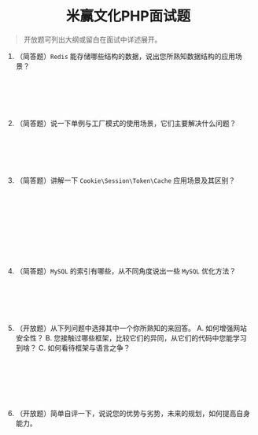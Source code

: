 <center><h1>米赢文化PHP面试题</h1></center>

> 开放题可列出大纲或留白在面试中详述展开。

1. （简答题）`Redis` 能存储哪些结构的数据，说出您所熟知数据结构的应用场景？
<br />
<br />
<br />
<br />

2. （简答题）说一下单例与工厂模式的使用场景，它们主要解决什么问题？
<br />
<br />
<br />
<br />

3. （简答题）讲解一下 `Cookie\Session\Token\Cache` 应用场景及其区别？
<br />
<br />
<br />
<br />
<br />
<br />
<br />
<br />

4. （简答题）`MySQL` 的索引有哪些，从不同角度说出一些 `MySQL` 优化方法？
<br />
<br />
<br />
<br />

5.  （开放题）从下列问题中选择其中一个你所熟知的来回答。
A.  如何增强网站安全性？
B.  您接触过哪些框架，比较它们的异同，从它们的代码中您能学习到啥？
C.  如何看待框架与语言之争？
<br />
<br />
<br />
<br />
<br />

6. （开放题）简单自评一下，说说您的优势与劣势，未来的规划，如何提高自身能力。

<br />
<br />
<br />
<br />

<!--stackedit_data:
eyJoaXN0b3J5IjpbLTE2MzA5OTAyMzQsODA2NzcyMzg3LDIxMj
Y5NTIzMzcsLTE5NDEwMTA5MTQsMTQ4MzY3MTE1NywtNDI4NzA0
MzgzLDE0OTQ0Nzc3NTQsLTIxMjA0MzEwNTksLTExOTM0NjQ0OD
EsMTY2NTM2NzkxMCwtMTYzMDgwOTk2LC05MzM5NzUxMV19
-->